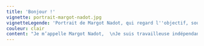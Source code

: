 ```yaml
---
title: 'Bonjour !'
vignette: portrait-margot-nadot.jpg
vignetteLegende: 'Portrait de Margot Nadot, qui regard l''objectif, souriante, avec son appareil photo'
couleur: clair
content: "Je m’appelle Margot Nadot,  \nJe suis travailleuse indépendante en coopérative  \ndans la **communication**, le **graphisme** et l’**UX/UI** design."
---
```


